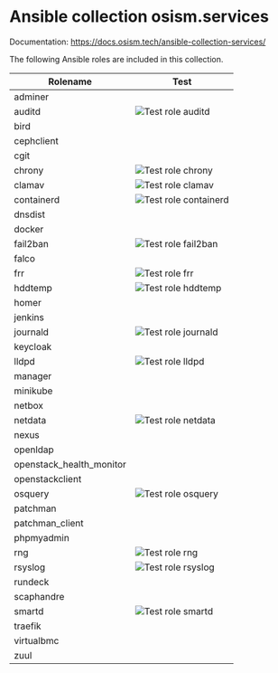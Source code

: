 # Ansible collection osism.services

Documentation: https://docs.osism.tech/ansible-collection-services/

The following Ansible roles are included in this collection.

| Rolename                 | Test                                                                                                                       |
|------------------------- |----------------------------------------------------------------------------------------------------------------------------|
| adminer                  |                                                                                                                            |
| auditd                   | ![Test role auditd](https://github.com/osism/ansible-collection-services/workflows/Test%20role%20auditd/badge.svg)         |
| bird                     |                                                                                                                            |
| cephclient               |                                                                                                                            |
| cgit                     |                                                                                                                            |
| chrony                   | ![Test role chrony](https://github.com/osism/ansible-collection-services/workflows/Test%20role%20chrony/badge.svg)         |
| clamav                   | ![Test role clamav](https://github.com/osism/ansible-collection-services/workflows/Test%20role%20clamav/badge.svg)         |
| containerd               | ![Test role containerd](https://github.com/osism/ansible-collection-services/workflows/Test%20role%20containerd/badge.svg) |
| dnsdist                  |                                                                                                                            |
| docker                   |                                                                                                                            |
| fail2ban                 | ![Test role fail2ban](https://github.com/osism/ansible-collection-services/workflows/Test%20role%20fail2ban/badge.svg)     |
| falco                    |                                                                                                                            |
| frr                      | ![Test role frr](https://github.com/osism/ansible-collection-services/workflows/Test%20role%20frr/badge.svg)               |
| hddtemp                  | ![Test role hddtemp](https://github.com/osism/ansible-collection-services/workflows/Test%20role%20hddtemp/badge.svg)       |
| homer                    |                                                                                                                            |
| jenkins                  |                                                                                                                            |
| journald                 | ![Test role journald](https://github.com/osism/ansible-collection-services/workflows/Test%20role%20journald/badge.svg)     |
| keycloak                 |                                                                                                                            |
| lldpd                    | ![Test role lldpd](https://github.com/osism/ansible-collection-services/workflows/Test%20role%20lldpd/badge.svg)           |
| manager                  |                                                                                                                            |
| minikube                 |                                                                                                                            |
| netbox                   |                                                                                                                            |
| netdata                  | ![Test role netdata](https://github.com/osism/ansible-collection-services/workflows/Test%20role%20netdata/badge.svg)       |
| nexus                    |                                                                                                                            |
| openldap                 |                                                                                                                            |
| openstack_health_monitor |                                                                                                                            |
| openstackclient          |                                                                                                                            |
| osquery                  | ![Test role osquery](https://github.com/osism/ansible-collection-services/workflows/Test%20role%20osquery/badge.svg)       |
| patchman                 |                                                                                                                            |
| patchman_client          |                                                                                                                            |
| phpmyadmin               |                                                                                                                            |
| rng                      | ![Test role rng](https://github.com/osism/ansible-collection-services/workflows/Test%20role%20rng/badge.svg)               |
| rsyslog                  | ![Test role rsyslog](https://github.com/osism/ansible-collection-services/workflows/Test%20role%20rsyslog/badge.svg)       |
| rundeck                  |                                                                                                                            |
| scaphandre               |                                                                                                                            |
| smartd                   | ![Test role smartd](https://github.com/osism/ansible-collection-services/workflows/Test%20role%20smartd/badge.svg)         |
| traefik                  |                                                                                                                            |
| virtualbmc               |                                                                                                                            |
| zuul                     |                                                                                                                            |
